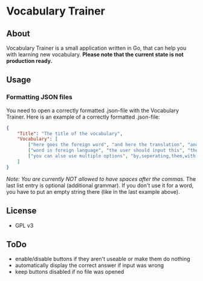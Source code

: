 # Vocabulary Trainer

## About

Vocabulary Trainer is a small application written in Go, that can help you with learning new vocabulary.
**Please note that the current state is not production ready.**

## Usage

### Formatting JSON files

You need to open a correctly formatted .json-file with the Vocabulary Trainer.
Here is an example of a correctly formatted .json-file:

```JSON
{
    "Title": "The title of the vocabulary",
    "Vocabulary": [
        ["here goes the foreign word", "and here the translation", "and here optional grammar"],
        ["word in foreign language", "the user should input this", "the user has to input this in the grammar field"],
        ["you can also use multiple options", "by,seperating,them,with,a,comma,like,this", ""],
    ]
}
```

_Note: You are currently NOT allowed to have spaces after the commas._
The last list entry is optional (additional grammar). If you don't use it for a word, 
you have to put an empty string there (like in the last example above).

## License

- GPL v3

## ToDo

- enable/disable buttons if they aren't useable or make them do nothing
- automatically display the correct answer if input was wrong
- keep buttons disabled if no file was opened